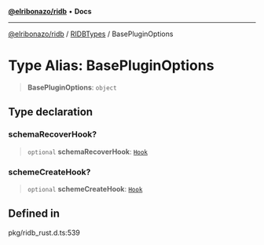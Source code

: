 [**@elribonazo/ridb**](../../../README.md) • **Docs**

***

[@elribonazo/ridb](../../../README.md) / [RIDBTypes](../README.md) / BasePluginOptions

# Type Alias: BasePluginOptions

> **BasePluginOptions**: `object`

## Type declaration

### schemaRecoverHook?

> `optional` **schemaRecoverHook**: [`Hook`](Hook.md)

### schemeCreateHook?

> `optional` **schemeCreateHook**: [`Hook`](Hook.md)

## Defined in

pkg/ridb\_rust.d.ts:539

